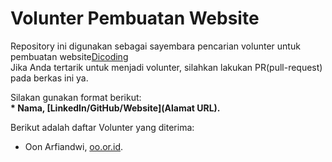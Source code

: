 # Volunter Pembuatan Website
Repository ini digunakan sebagai sayembara pencarian volunter untuk pembuatan website[Dicoding](www.dicoding.com)<br>
Jika Anda tertarik untuk menjadi volunter, silahkan lakukan PR(pull-request) pada berkas ini ya.<br>

Silakan gunakan format berikut:<br>
**\* Nama, [LinkedIn/GitHub/Website](Alamat URL).**  

Berikut adalah daftar Volunter yang diterima:
* Oon Arfiandwi, [oo.or.id](https://oo.or.id).

